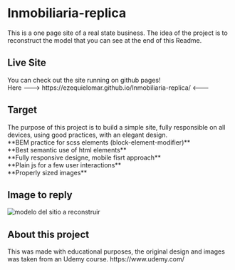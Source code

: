 <h1> Inmobiliaria-replica </h1>
<p> 
This is a one page site of a real state business. The idea of the project is to reconstruct the model that you can see at the end of this Readme. 
</p>
<h2>Live Site</h2>
 You can check out the site running on github pages!<br>
 Here ---> https://ezequielomar.github.io/Inmobiliaria-replica/ <---
<h2>Target</h2>
<p>
The purpose of this project is to build a simple site, fully responsible on all devices, using good practices, with an elegant design.
  <br>
  **BEM practice for scss elements (block-element-modifier)**<br>
  **Best semantic use of html elements**<br>
  **Fully responsive designe, mobile fisrt approach**<br>
  **Plain js for a few user interactions**<br>
  **Properly sized images**<br>
</p>
<h2>Image to reply</h2>
<img src="/modelo/inmobiliaria.png" alt="modelo del sitio a reconstruir"/>
<h2>About this project</h2>
<p>
This was made with educational purposes, the original design and images was taken from an Udemy course. https://www.udemy.com/
</p>
